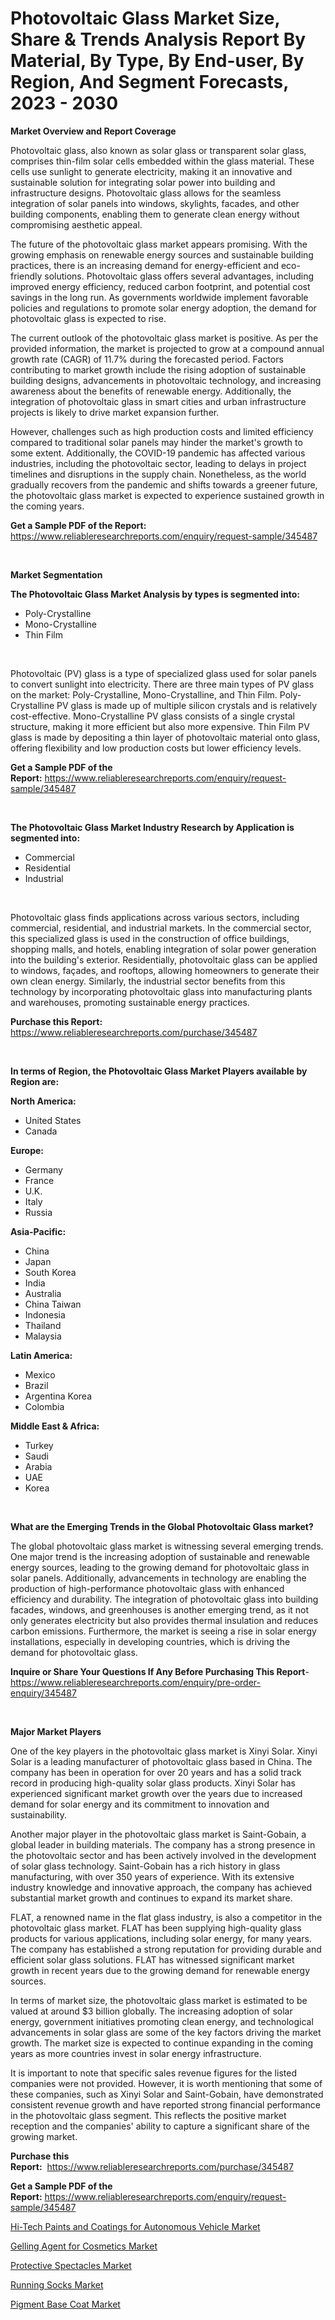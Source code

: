 <p><h1>Photovoltaic Glass Market Size, Share & Trends Analysis Report By Material, By Type, By End-user, By Region, And Segment Forecasts, 2023 - 2030</h1></p><p><strong>Market Overview and Report Coverage</strong></p>
<p><p>Photovoltaic glass, also known as solar glass or transparent solar glass, comprises thin-film solar cells embedded within the glass material. These cells use sunlight to generate electricity, making it an innovative and sustainable solution for integrating solar power into building and infrastructure designs. Photovoltaic glass allows for the seamless integration of solar panels into windows, skylights, facades, and other building components, enabling them to generate clean energy without compromising aesthetic appeal.</p><p>The future of the photovoltaic glass market appears promising. With the growing emphasis on renewable energy sources and sustainable building practices, there is an increasing demand for energy-efficient and eco-friendly solutions. Photovoltaic glass offers several advantages, including improved energy efficiency, reduced carbon footprint, and potential cost savings in the long run. As governments worldwide implement favorable policies and regulations to promote solar energy adoption, the demand for photovoltaic glass is expected to rise.</p><p>The current outlook of the photovoltaic glass market is positive. As per the provided information, the market is projected to grow at a compound annual growth rate (CAGR) of 11.7% during the forecasted period. Factors contributing to market growth include the rising adoption of sustainable building designs, advancements in photovoltaic technology, and increasing awareness about the benefits of renewable energy. Additionally, the integration of photovoltaic glass in smart cities and urban infrastructure projects is likely to drive market expansion further.</p><p>However, challenges such as high production costs and limited efficiency compared to traditional solar panels may hinder the market's growth to some extent. Additionally, the COVID-19 pandemic has affected various industries, including the photovoltaic sector, leading to delays in project timelines and disruptions in the supply chain. Nonetheless, as the world gradually recovers from the pandemic and shifts towards a greener future, the photovoltaic glass market is expected to experience sustained growth in the coming years.</p></p>
<p><strong>Get a Sample PDF of the Report:</strong> <a href="https://www.reliableresearchreports.com/enquiry/request-sample/345487">https://www.reliableresearchreports.com/enquiry/request-sample/345487</a></p>
<p>&nbsp;</p>
<p><strong>Market Segmentation</strong></p>
<p><strong>The Photovoltaic Glass Market Analysis by types is segmented into:</strong></p>
<p><ul><li>Poly-Crystalline</li><li>Mono-Crystalline</li><li>Thin Film</li></ul></p>
<p>&nbsp;</p>
<p><p>Photovoltaic (PV) glass is a type of specialized glass used for solar panels to convert sunlight into electricity. There are three main types of PV glass on the market: Poly-Crystalline, Mono-Crystalline, and Thin Film. Poly-Crystalline PV glass is made up of multiple silicon crystals and is relatively cost-effective. Mono-Crystalline PV glass consists of a single crystal structure, making it more efficient but also more expensive. Thin Film PV glass is made by depositing a thin layer of photovoltaic material onto glass, offering flexibility and low production costs but lower efficiency levels.</p></p>
<p><strong>Get a Sample PDF of the Report:</strong>&nbsp;<a href="https://www.reliableresearchreports.com/enquiry/request-sample/345487">https://www.reliableresearchreports.com/enquiry/request-sample/345487</a></p>
<p>&nbsp;</p>
<p><strong>The Photovoltaic Glass Market Industry Research by Application is segmented into:</strong></p>
<p><ul><li>Commercial</li><li>Residential</li><li>Industrial</li></ul></p>
<p>&nbsp;</p>
<p><p>Photovoltaic glass finds applications across various sectors, including commercial, residential, and industrial markets. In the commercial sector, this specialized glass is used in the construction of office buildings, shopping malls, and hotels, enabling integration of solar power generation into the building's exterior. Residentially, photovoltaic glass can be applied to windows, façades, and rooftops, allowing homeowners to generate their own clean energy. Similarly, the industrial sector benefits from this technology by incorporating photovoltaic glass into manufacturing plants and warehouses, promoting sustainable energy practices.</p></p>
<p><strong>Purchase this Report:</strong>&nbsp; <a href="https://www.reliableresearchreports.com/purchase/345487">https://www.reliableresearchreports.com/purchase/345487</a></p>
<p>&nbsp;</p>
<p><strong>In terms of Region, the Photovoltaic Glass Market Players available by Region are:</strong></p>
<p>
    <p> <strong> North America: </strong>
        <ul>
            <li>United States</li>
            <li>Canada</li>
        </ul>
        </p> 
    <p> <strong> Europe: </strong>
        <ul>
            <li>Germany</li>
            <li>France</li>
            <li>U.K.</li>
            <li>Italy</li>
            <li>Russia</li>
        </ul>
        </p> 
    <p> <strong> Asia-Pacific: </strong>
        <ul>
            <li>China</li>
            <li>Japan</li>
            <li>South Korea</li>
            <li>India</li>
            <li>Australia</li>
            <li>China Taiwan</li>
            <li>Indonesia</li>
            <li>Thailand</li>
            <li>Malaysia</li>
        </ul>
        </p> 
    <p> <strong> Latin America: </strong>
        <ul>
            <li>Mexico</li>
            <li>Brazil</li>
            <li>Argentina Korea</li>
            <li>Colombia</li>
        </ul>
        </p> 
    <p> <strong> Middle East & Africa: </strong>
        <ul>
            <li>Turkey</li>
            <li>Saudi</li>
            <li>Arabia</li>
            <li>UAE</li>
            <li>Korea</li>
        </ul>
    </p>
    </p>
<p>&nbsp;</p>
<p><strong>What are the Emerging Trends in the Global Photovoltaic Glass market?</strong></p>
<p><p>The global photovoltaic glass market is witnessing several emerging trends. One major trend is the increasing adoption of sustainable and renewable energy sources, leading to the growing demand for photovoltaic glass in solar panels. Additionally, advancements in technology are enabling the production of high-performance photovoltaic glass with enhanced efficiency and durability. The integration of photovoltaic glass into building facades, windows, and greenhouses is another emerging trend, as it not only generates electricity but also provides thermal insulation and reduces carbon emissions. Furthermore, the market is seeing a rise in solar energy installations, especially in developing countries, which is driving the demand for photovoltaic glass.</p></p>
<p><strong>Inquire or Share Your Questions If Any Before Purchasing This Report</strong>- <a href="https://www.reliableresearchreports.com/enquiry/pre-order-enquiry/345487">https://www.reliableresearchreports.com/enquiry/pre-order-enquiry/345487</a></p>
<p>&nbsp;</p>
<p><strong>Major Market Players</strong></p>
<p><p>One of the key players in the photovoltaic glass market is Xinyi Solar. Xinyi Solar is a leading manufacturer of photovoltaic glass based in China. The company has been in operation for over 20 years and has a solid track record in producing high-quality solar glass products. Xinyi Solar has experienced significant market growth over the years due to increased demand for solar energy and its commitment to innovation and sustainability.</p><p>Another major player in the photovoltaic glass market is Saint-Gobain, a global leader in building materials. The company has a strong presence in the photovoltaic sector and has been actively involved in the development of solar glass technology. Saint-Gobain has a rich history in glass manufacturing, with over 350 years of experience. With its extensive industry knowledge and innovative approach, the company has achieved substantial market growth and continues to expand its market share.</p><p>FLAT, a renowned name in the flat glass industry, is also a competitor in the photovoltaic glass market. FLAT has been supplying high-quality glass products for various applications, including solar energy, for many years. The company has established a strong reputation for providing durable and efficient solar glass solutions. FLAT has witnessed significant market growth in recent years due to the growing demand for renewable energy sources.</p><p>In terms of market size, the photovoltaic glass market is estimated to be valued at around $3 billion globally. The increasing adoption of solar energy, government initiatives promoting clean energy, and technological advancements in solar glass are some of the key factors driving the market growth. The market size is expected to continue expanding in the coming years as more countries invest in solar energy infrastructure.</p><p>It is important to note that specific sales revenue figures for the listed companies were not provided. However, it is worth mentioning that some of these companies, such as Xinyi Solar and Saint-Gobain, have demonstrated consistent revenue growth and have reported strong financial performance in the photovoltaic glass segment. This reflects the positive market reception and the companies' ability to capture a significant share of the growing market.</p></p>
<p><strong>Purchase this Report:</strong>&nbsp;&nbsp;<a href="https://www.reliableresearchreports.com/purchase/345487">https://www.reliableresearchreports.com/purchase/345487</a></p>
<p></p>
<p><strong>Get a Sample PDF of the Report:</strong>&nbsp;<a href="https://www.reliableresearchreports.com/enquiry/request-sample/345487">https://www.reliableresearchreports.com/enquiry/request-sample/345487</a></p>
<p><p><a href="https://github.com/Chiragrp25/Market-Research-Report-List-1/blob/main/hi-tech-paints-and-coatings-for-autonomous-vehicle-market.md">Hi-Tech Paints and Coatings for Autonomous Vehicle Market</a></p><p><a href="https://medium.com/@chiragreportprime/gelling-agent-for-cosmetics-market-analysis-its-cagr-market-segmentation-and-global-industry-f07a65146ff5">Gelling Agent for Cosmetics Market</a></p><p><a href="https://www.linkedin.com/pulse/protective-spectacles-market-size-growth-forecast-from-cx0ee/">Protective Spectacles Market</a></p><p><a href="https://www.linkedin.com/pulse/running-socks-market-size-share-amp-trends-analysis-xypre/">Running Socks Market</a></p><p><a href="https://github.com/santosh758595/Market-Research-Report-List-1/blob/main/pigment-base-coat-market.md">Pigment Base Coat Market</a></p></p>